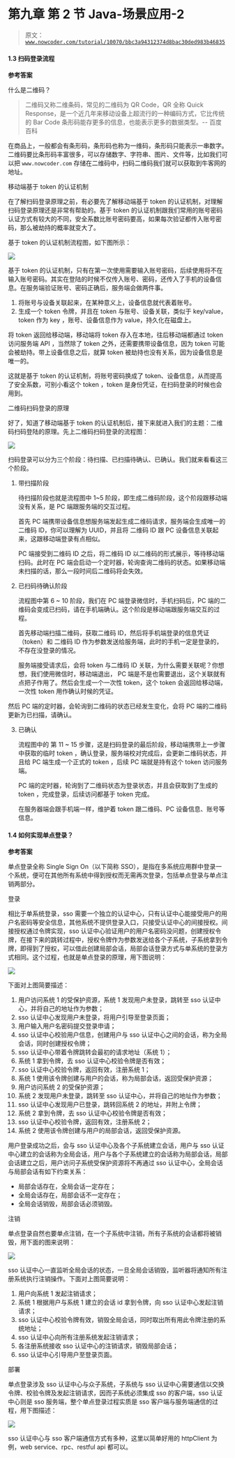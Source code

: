 # 第九章 第 2 节 Java-场景应用-2

> 原文：[`www.nowcoder.com/tutorial/10070/bbc3a94312374d8bac30ded983b46835`](https://www.nowcoder.com/tutorial/10070/bbc3a94312374d8bac30ded983b46835)

#### 1.3 扫码登录流程

**参考答案**

什么是二维码？

> 二维码又称二维条码，常见的二维码为 QR Code，QR 全称 Quick Response，是一个近几年来移动设备上超流行的一种编码方式，它比传统的 Bar Code 条形码能存更多的信息，也能表示更多的数据类型。-- 百度百科

在商品上，一般都会有条形码，条形码也称为一维码，条形码只能表示一串数字。二维码要比条形码丰富很多，可以存储数字、字符串、图片、文件等，比如我们可以把 `www.nowcoder.com` 存储在二维码中，扫码二维码我们就可以获取到牛客网的地址。

移动端基于 token 的认证机制

在了解扫码登录原理之前，有必要先了解移动端基于 token 的认证机制，对理解扫码登录原理还是非常有帮助的。基于 token 的认证机制跟我们常用的账号密码认证方式有较大的不同，安全系数比账号密码要高，如果每次验证都传入账号密码，那么被劫持的概率就变大了。

基于 token 的认证机制流程图，如下图所示：

![](img/e7fcbf3d1fd63b0f638f2629aeec91a4.png)

基于 token 的认证机制，只有在第一次使用需要输入账号密码，后续使用将不在输入账号密码。其实在登陆的时候不仅传入账号、密码，还传入了手机的设备信息。在服务端验证账号、密码正确后，服务端会做两件事。

1.  将账号与设备关联起来，在某种意义上，设备信息就代表着账号。
2.  生成一个 token 令牌，并且在 token 与账号、设备关联，类似于 key/value，token 作为 key ，账号、设备信息作为 value，持久化在磁盘上。

将 token 返回给移动端，移动端将 token 存入在本地，往后移动端都通过 token 访问服务端 API ，当然除了 token 之外，还需要携带设备信息，因为 token 可能会被劫持。带上设备信息之后，就算 token 被劫持也没有关系，因为设备信息是唯一的。

这就是基于 token 的认证机制，将账号密码换成了 token、设备信息，从而提高了安全系数，可别小看这个 token ，token 是身份凭证，在扫码登录的时候也会用到。

二维码扫码登录的原理

好了，知道了移动端基于 token 的认证机制后，接下来就进入我们的主题：二维码扫码登陆的原理。先上二维码扫码登录的流程图：

![](img/48de8ef1908785e26c195ed0774cbb92.png)

扫码登录可以分为三个阶段：待扫描、已扫描待确认、已确认。我们就来看看这三个阶段。

1.  带扫描阶段

    待扫描阶段也就是流程图中 1~5 阶段，即生成二维码阶段，这个阶段跟移动端没有关系，是 PC 端跟服务端的交互过程。

    首先 PC 端携带设备信息想服务端发起生成二维码请求，服务端会生成唯一的二维码 ID，你可以理解为 UUID，并且将 二维码 ID 跟 PC 设备信息关联起来，这跟移动端登录有点相似。

    PC 端接受到二维码 ID 之后，将二维码 ID 以二维码的形式展示，等待移动端扫码。此时在 PC 端会启动一个定时器，轮询查询二维码的状态。如果移动端未扫描的话，那么一段时间后二维码将会失效。

2.  已扫码待确认阶段

    流程图中第 6 ~ 10 阶段，我们在 PC 端登录微信时，手机扫码后，PC 端的二维码会变成已扫码，请在手机端确认。这个阶段是移动端跟服务端交互的过程。

    首先移动端扫描二维码，获取二维码 ID，然后将手机端登录的信息凭证（token）和 二维码 ID 作为参数发送给服务端，此时的手机一定是登录的，不存在没登录的情况。

    服务端接受请求后，会将 token 与二维码 ID 关联，为什么需要关联呢？你想想，我们使用微信时，移动端退出， PC 端是不是也需要退出，这个关联就有点把子作用了。然后会生成一个一次性 token，这个 token 会返回给移动端，一次性 token 用作确认时候的凭证。

然后 PC 端的定时器，会轮询到二维码的状态已经发生变化，会将 PC 端的二维码更新为已扫描，请确认。

3.  已确认

    流程图中的 第 11 ~ 15 步骤，这是扫码登录的最后阶段，移动端携带上一步骤中获取的临时 token ，确认登录，服务端校对完成后，会更新二维码状态，并且给 PC 端生成一个正式的 token ，后续 PC 端就是持有这个 token 访问服务端。

    PC 端的定时器，轮询到了二维码状态为登录状态，并且会获取到了生成的 token ，完成登录，后续访问都基于 token 完成。

    在服务器端会跟手机端一样，维护着 token 跟二维码、PC 设备信息、账号等信息。

#### 1.4 如何实现单点登录？

**参考答案**

单点登录全称 Single Sign On（以下简称 SSO），是指在多系统应用群中登录一个系统，便可在其他所有系统中得到授权而无需再次登录，包括单点登录与单点注销两部分。

登录

相比于单系统登录，sso 需要一个独立的认证中心，只有认证中心能接受用户的用户名密码等安全信息，其他系统不提供登录入口，只接受认证中心的间接授权。间接授权通过令牌实现，sso 认证中心验证用户的用户名密码没问题，创建授权令牌，在接下来的跳转过程中，授权令牌作为参数发送给各个子系统，子系统拿到令牌，即得到了授权，可以借此创建局部会话，局部会话登录方式与单系统的登录方式相同。这个过程，也就是单点登录的原理，用下图说明：

![](img/c4bcfce0682bd23e3c311a90c68faf52.png)

下面对上图简要描述：

1.  用户访问系统 1 的受保护资源，系统 1 发现用户未登录，跳转至 sso 认证中心，并将自己的地址作为参数；
2.  sso 认证中心发现用户未登录，将用户引导至登录页面；
3.  用户输入用户名密码提交登录申请；
4.  sso 认证中心校验用户信息，创建用户与 sso 认证中心之间的会话，称为全局会话，同时创建授权令牌；
5.  sso 认证中心带着令牌跳转会最初的请求地址（系统 1）；
6.  系统 1 拿到令牌，去 sso 认证中心校验令牌是否有效；
7.  sso 认证中心校验令牌，返回有效，注册系统 1；
8.  系统 1 使用该令牌创建与用户的会话，称为局部会话，返回受保护资源；
9.  用户访问系统 2 的受保护资源；
10.  系统 2 发现用户未登录，跳转至 sso 认证中心，并将自己的地址作为参数；
11.  sso 认证中心发现用户已登录，跳转回系统 2 的地址，并附上令牌；
12.  系统 2 拿到令牌，去 sso 认证中心校验令牌是否有效；
13.  sso 认证中心校验令牌，返回有效，注册系统 2；
14.  系统 2 使用该令牌创建与用户的局部会话，返回受保护资源。

用户登录成功之后，会与 sso 认证中心及各个子系统建立会话，用户与 sso 认证中心建立的会话称为全局会话，用户与各个子系统建立的会话称为局部会话，局部会话建立之后，用户访问子系统受保护资源将不再通过 sso 认证中心，全局会话与局部会话有如下约束关系：

*   局部会话存在，全局会话一定存在；
*   全局会话存在，局部会话不一定存在；
*   全局会话销毁，局部会话必须销毁。

注销

单点登录自然也要单点注销，在一个子系统中注销，所有子系统的会话都将被销毁，用下面的图来说明：

![](img/d19c04fa5aeed8ae315ed43dfc4e6b97.png)

sso 认证中心一直监听全局会话的状态，一旦全局会话销毁，监听器将通知所有注册系统执行注销操作。下面对上图简要说明：

1.  用户向系统 1 发起注销请求；
2.  系统 1 根据用户与系统 1 建立的会话 id 拿到令牌，向 sso 认证中心发起注销请求；
3.  sso 认证中心校验令牌有效，销毁全局会话，同时取出所有用此令牌注册的系统地址；
4.  sso 认证中心向所有注册系统发起注销请求；
5.  各注册系统接收 sso 认证中心的注销请求，销毁局部会话；
6.  sso 认证中心引导用户至登录页面。

部署

单点登录涉及 sso 认证中心与众子系统，子系统与 sso 认证中心需要通信以交换令牌、校验令牌及发起注销请求，因而子系统必须集成 sso 的客户端，sso 认证中心则是 sso 服务端，整个单点登录过程实质是 sso 客户端与服务端通信的过程，用下图描述：

![](img/6b2e52e55d59355f1b5b2315ad481e34.png)

sso 认证中心与 sso 客户端通信方式有多种，这里以简单好用的 httpClient 为例，web service、rpc、restful api 都可以。